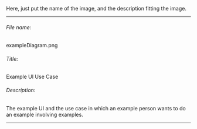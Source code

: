 Here, just put the name of the image, and the description fitting the image.

------  

###### File name:

exampleDiagram.png

###### Title:

Example UI Use Case

###### Description:

The example UI and the use case in which an example person wants to do an example involving examples.

------  
